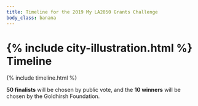 ```yaml
---
title: Timeline for the 2019 My LA2050 Grants Challenge
body_class: banana
---
```


<h1>
  {% include city-illustration.html %}
  Timeline
</h1>

<div class="standard-section timeline"><div markdown="1">

{% include timeline.html %}

**50 finalists** will be chosen by public vote, and the <span class="avoid-break">**10 winners** will be chosen by the Goldhirsh Foundation.</span>

</div></div>
